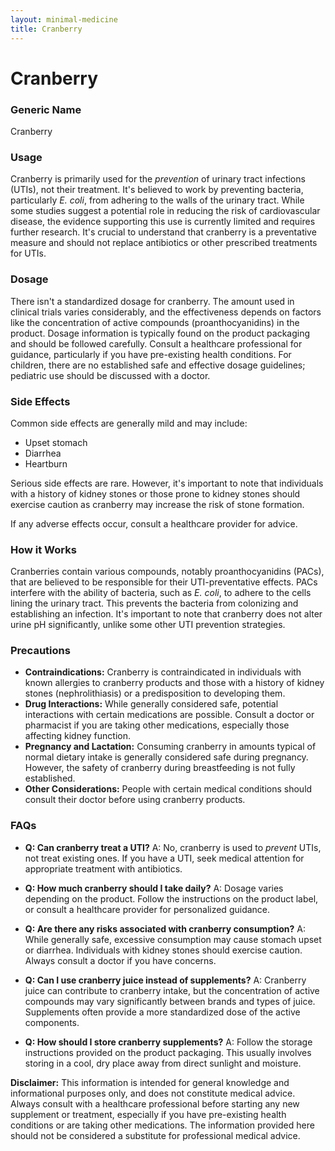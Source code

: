 ```yaml
---
layout: minimal-medicine
title: Cranberry
---
```


# Cranberry
### Generic Name
Cranberry

### Usage
Cranberry is primarily used for the *prevention* of urinary tract infections (UTIs), not their treatment.  It's believed to work by preventing bacteria, particularly *E. coli*, from adhering to the walls of the urinary tract.  While some studies suggest a potential role in reducing the risk of cardiovascular disease, the evidence supporting this use is currently limited and requires further research.  It's crucial to understand that cranberry is a preventative measure and should not replace antibiotics or other prescribed treatments for UTIs.

### Dosage
There isn't a standardized dosage for cranberry.  The amount used in clinical trials varies considerably, and the effectiveness depends on factors like the concentration of active compounds (proanthocyanidins) in the product.  Dosage information is typically found on the product packaging and should be followed carefully.  Consult a healthcare professional for guidance, particularly if you have pre-existing health conditions.  For children, there are no established safe and effective dosage guidelines; pediatric use should be discussed with a doctor.

### Side Effects
Common side effects are generally mild and may include:

* Upset stomach
* Diarrhea
* Heartburn

Serious side effects are rare. However, it's important to note that individuals with a history of kidney stones or those prone to kidney stones should exercise caution as cranberry may increase the risk of stone formation.

If any adverse effects occur, consult a healthcare provider for advice.

### How it Works
Cranberries contain various compounds, notably proanthocyanidins (PACs), that are believed to be responsible for their UTI-preventative effects.  PACs interfere with the ability of bacteria, such as *E. coli*, to adhere to the cells lining the urinary tract. This prevents the bacteria from colonizing and establishing an infection.  It's important to note that cranberry does not alter urine pH significantly, unlike some other UTI prevention strategies.

### Precautions
* **Contraindications:**  Cranberry is contraindicated in individuals with known allergies to cranberry products and those with a history of kidney stones (nephrolithiasis) or a predisposition to developing them.
* **Drug Interactions:** While generally considered safe, potential interactions with certain medications are possible. Consult a doctor or pharmacist if you are taking other medications, especially those affecting kidney function.
* **Pregnancy and Lactation:**  Consuming cranberry in amounts typical of normal dietary intake is generally considered safe during pregnancy. However, the safety of cranberry during breastfeeding is not fully established.
* **Other Considerations:**  People with certain medical conditions should consult their doctor before using cranberry products.


### FAQs

* **Q: Can cranberry treat a UTI?**  A: No, cranberry is used to *prevent* UTIs, not treat existing ones.  If you have a UTI, seek medical attention for appropriate treatment with antibiotics.

* **Q: How much cranberry should I take daily?** A:  Dosage varies depending on the product. Follow the instructions on the product label, or consult a healthcare provider for personalized guidance.

* **Q: Are there any risks associated with cranberry consumption?** A: While generally safe, excessive consumption may cause stomach upset or diarrhea. Individuals with kidney stones should exercise caution.  Always consult a doctor if you have concerns.

* **Q: Can I use cranberry juice instead of supplements?** A: Cranberry juice can contribute to cranberry intake, but the concentration of active compounds may vary significantly between brands and types of juice.  Supplements often provide a more standardized dose of the active components.

* **Q: How should I store cranberry supplements?** A: Follow the storage instructions provided on the product packaging.  This usually involves storing in a cool, dry place away from direct sunlight and moisture.


**Disclaimer:**  This information is intended for general knowledge and informational purposes only, and does not constitute medical advice.  Always consult with a healthcare professional before starting any new supplement or treatment, especially if you have pre-existing health conditions or are taking other medications.  The information provided here should not be considered a substitute for professional medical advice.
